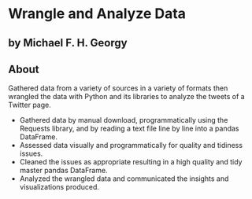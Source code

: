 # Wrangle and Analyze Data

## by Michael F. H. Georgy


## About

Gathered data from a variety of sources in a variety of formats then wrangled the data with Python and its libraries to analyze the tweets of a Twitter page.
-	Gathered data by manual download, programmatically using the Requests library, and by reading a text file line by line into a pandas DataFrame.
-	Assessed data visually and programmatically for quality and tidiness issues.
-	Cleaned the issues as appropriate resulting in a high quality and tidy master pandas DataFrame.
-	Analyzed the wrangled data and communicated the insights and visualizations produced.
